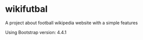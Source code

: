 # wikifutbal
A project about football wikipedia website with a simple features

Using Bootstrap version: 4.4.1
